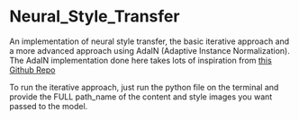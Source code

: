 # Neural_Style_Transfer
An implementation of neural style transfer, the basic iterative approach and a more advanced approach using AdaIN (Adaptive Instance Normalization). The AdaIN implementation done here takes lots of inspiration from [this Github Repo](https://github.com/naoto0804/pytorch-AdaIN/tree/master?tab=readme-ov-file)

To run the iterative approach, just run the python file on the terminal and provide the FULL path_name of the content and style images you want passed to the model.
